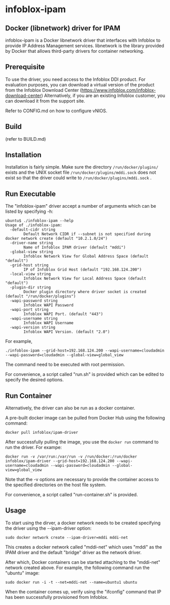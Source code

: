 infoblox-ipam
=============

Docker (libnetwork) driver for IPAM
-----------------------------------

infoblox-ipam is a Docker libnetwork driver that interfaces with Infoblox to provide IP Address Management
services. libnetwork is the library provided by Docker that allows third-party drivers for container
networking.


Prerequisite
------------
To use the driver, you need access to the Infoblox DDI product. For evaluation purposes, you can download a
virtual version of the product from the Infoblox Download Center (https://www.infoblox.com/infoblox-download-center)
Alternatively, if you are an existing Infoblox customer, you can download it from the support site.

Refer to CONFIG.md on how to configure vNIOS.

Build
-----
(refer to BUILD.md)

Installation
------------
Installation is fairly simple. Make sure the directory ```/run/docker/plugins/``` exists and the
UNIX socket file ```/run/docker/plugins/mddi.sock``` does not exist so that the driver could write to
```/run/docker/plugins/mddi.sock``` .


Run Executable
--------------
The "infoblox-ipam" driver accept a number of arguments which can be listed by specifying -h:

```
ubuntu$ ./infoblox-ipam --help
Usage of ./infoblox-ipam:
  -default-cidr string
    	Default Network CIDR if --subnet is not specified during docker network create (default "10.2.1.0/24")
  -driver-name string
    	Name of Infoblox IPAM driver (default "mddi")
  -global-view string
    	Infoblox Network View for Global Address Space (default "default")
  -grid-host string
    	IP of Infoblox Grid Host (default "192.168.124.200")
  -local-view string
    	Infoblox Network View for Local Address Space (default "default")
  -plugin-dir string
    	Docker plugin directory where driver socket is created (default "/run/docker/plugins")
  -wapi-password string
    	Infoblox WAPI Password
  -wapi-port string
    	Infoblox WAPI Port. (default "443")
  -wapi-username string
    	Infoblox WAPI Username
  -wapi-version string
    	Infoblox WAPI Version. (default "2.0")
```

For example,

```
./infoblox-ipam --grid-host=192.168.124.200 --wapi-username=cloudadmin --wapi-password=cloudadmin --global-view=global_view
```
The command need to be executed with root permission.

For convenience, a script called "run.sh" is provided which can be edited to specify the desired options.


Run Container
------------
Alternatively, the driver can also be run as a docker container.

A pre-built docker image can be pulled from Docker Hub using the following command:
```
docker pull infoblox/ipam-driver
```

After successfully pulling the image, you use the ```docker run``` command to run the driver. For exampe:
```
docker run -v /var/run:/var/run -v /run/docker:/run/docker infoblox/ipam-driver --grid-host=192.168.124.200 --wapi-username=cloudadmin --wapi-password=cloudadmin --global-view=global_view
```

Note that the -v options are necessary to provide the container access to the specified directories on the
host file system.

For convenience, a script called "run-container.sh" is provided.

Usage
-----
To start using the dirver, a docker network needs to be created specifying the driver using the --ipam-driver option:
```
sudo docker network create --ipam-driver=mddi mddi-net
```
This creates a docker network called "mddi-net" which uses "mddi" as the IPAM driver and the default "bridge"
driver as the network driver.

After which, Docker containers can be started attaching to the "mddi-net" network created above. For example,
the following command run the "ubuntu" image:

```
sudo docker run -i -t --net=mddi-net --name=ubuntu1 ubuntu
```

When the container comes up, verify using the "ifconfig" command that IP has been successfully provisioned
from Infoblox.
